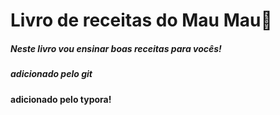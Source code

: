 # Livro de receitas do Mau Mau:cake:

##### Neste livro vou ensinar boas receitas para vocês!

##### adicionado pelo git


#### adicionado pelo typora!

